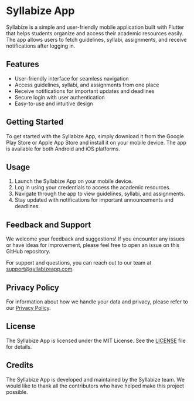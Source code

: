 # Syllabize App

Syllabize is a simple and user-friendly mobile application built with Flutter that helps students organize and access their academic resources easily. The app allows users to fetch guidelines, syllabi, assignments, and receive notifications after logging in.


## Features

- User-friendly interface for seamless navigation
- Access guidelines, syllabi, and assignments from one place
- Receive notifications for important updates and deadlines
- Secure login with user authentication
- Easy-to-use and intuitive design

## Getting Started

To get started with the Syllabize App, simply download it from the Google Play Store or Apple App Store and install it on your mobile device. The app is available for both Android and iOS platforms.


## Usage

1. Launch the Syllabize App on your mobile device.
2. Log in using your credentials to access the academic resources.
3. Navigate through the app to view guidelines, syllabi, and assignments.
4. Stay updated with notifications for important announcements and deadlines.

## Feedback and Support

We welcome your feedback and suggestions! If you encounter any issues or have ideas for improvement, please feel free to open an issue on this GitHub repository.

For support and questions, you can reach out to our team at support@syllabizeapp.com.

## Privacy Policy

For information about how we handle your data and privacy, please refer to our [Privacy Policy](https://syllabizeapp.com/privacy).

## License

The Syllabize App is licensed under the MIT License. See the [LICENSE](LICENSE) file for details.

## Credits

The Syllabize App is developed and maintained by the Syllabize team. We would like to thank all the contributors who have helped make this project possible.

